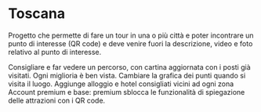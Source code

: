 # Toscana 
Progetto che permette di fare un tour in una o più città e poter incontrare un punto di interesse (QR code) e deve venire fuori la descrizione, video e foto relativo al punto di interesse. 

Consigliare e far vedere un percorso, con cartina aggiornata con i posti già visitati.
Ogni miglioria è ben vista.
Cambiare la grafica dei punti quando si visita il luogo.
Aggiunge alloggio e hotel consigliati vicini ad ogni zona
Account premium e base: premium sblocca le funzionalità di spiegazione delle attrazioni con i QR code.
